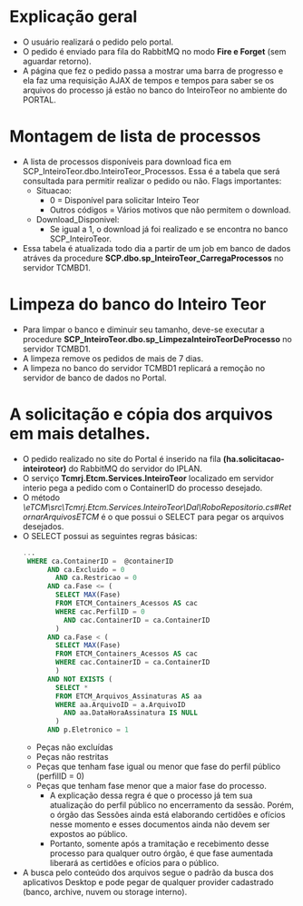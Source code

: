 # Explicação geral

- O usuário realizará o pedido pelo portal.
- O pedido é enviado para fila do RabbitMQ no modo **Fire e Forget** (sem aguardar retorno).
- A página que fez o pedido passa a mostrar uma barra de progresso e ela faz uma requisição AJAX de tempos e tempos para saber se os arquivos do processo já estão no banco do InteiroTeor no ambiente do PORTAL.

# Montagem de lista de processos

- A lista de processos disponíveis para download fica em SCP_InteiroTeor.dbo.InteiroTeor_Processos. Essa é a tabela que será consultada para permitir realizar o pedido ou não. Flags importantes:
  - Situacao: 
    - 0 = Disponível para solicitar Inteiro Teor
    - Outros códigos = Vários motivos que não permitem o download.
  - Download_Disponivel: 
    - Se igual a 1, o download já foi realizado e se encontra no banco SCP_InteiroTeor.
- Essa tabela é atualizada todo dia a partir de um job em banco de dados atráves da procedure **SCP.dbo.sp_InteiroTeor_CarregaProcessos** no servidor TCMBD1.

# Limpeza do banco do Inteiro Teor

- Para limpar o banco e diminuir seu tamanho, deve-se executar a procedure **SCP_InteiroTeor.dbo.sp_LimpezaInteiroTeorDeProcesso** no servidor TCMBD1.
- A limpeza remove os pedidos de mais de 7 dias.
- A limpeza no banco do servidor TCMBD1 replicará a remoção no servidor de banco de dados no Portal.

# A solicitação e cópia dos arquivos em mais detalhes.

- O pedido realizado no site do Portal é inserido na fila **(ha.solicitacao-inteiroteor)** do RabbitMQ do servidor do IPLAN.
- O serviço **Tcmrj.Etcm.Services.InteiroTeor** localizado em servidor interio pega a pedido com o ContainerID do processo desejado.
- O método *\eTCM\src\Tcmrj.Etcm.Services.InteiroTeor\Dal\RoboRepositorio.cs#RetornarArquivosETCM* é o que possui o SELECT para pegar os arquivos desejados.
- O SELECT possui as seguintes regras básicas:
  ```sql
  ...
   WHERE ca.ContainerID =  @containerID
        AND ca.Excluido = 0
          AND ca.Restricao = 0
        AND ca.Fase <= (
          SELECT MAX(Fase)
          FROM ETCM_Containers_Acessos AS cac
          WHERE cac.PerfilID = 0
            AND cac.ContainerID = ca.ContainerID
          )
        AND ca.Fase < (
          SELECT MAX(Fase)
          FROM ETCM_Containers_Acessos AS cac
          WHERE cac.ContainerID = ca.ContainerID
          )
        AND NOT EXISTS (
          SELECT *
          FROM ETCM_Arquivos_Assinaturas AS aa
          WHERE aa.ArquivoID = a.ArquivoID
            AND aa.DataHoraAssinatura IS NULL
          )
        AND p.Eletronico = 1
  ```
  - Peças não excluídas
  - Peças não restritas
  - Peças que tenham fase igual ou menor que fase do perfil público (perfilID = 0)
  - Peças que tenham fase menor que a maior fase do processo.
    - A explicação dessa regra é que o processo já tem sua atualização do perfil público no encerramento da sessão. Porém, o órgão das Sessões ainda está elaborando certidões e ofícios nesse momento e esses documentos ainda não devem ser expostos ao público.
    - Portanto, somente após a tramitação e recebimento desse processo para qualquer outro órgão, é que fase aumentada liberará as certidões e ofícios para o público.
- A busca pelo conteúdo dos arquivos segue o padrão da busca dos aplicativos Desktop e pode pegar de qualquer provider cadastrado (banco, archive, nuvem ou storage interno).
